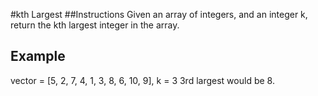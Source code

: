 #kth Largest
##Instructions
Given an array of integers, and an integer k, return the kth largest integer in the array. 
## Example
vector = [5, 2, 7, 4, 1, 3, 8, 6, 10, 9], k = 3
3rd largest would be 8. 